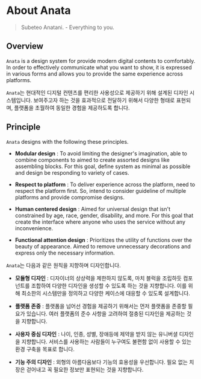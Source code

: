 # About Anata

> Subeteo Anatani. - Everything to you.

## Overview

`Anata` is a design system for provide modern digital contents to comfortably. In order to effectively communicate what you want to show, it is expressed in various forms and allows you to provide the same experience across platforms.

`Anata`는 현대적인 디지털 컨텐츠를 편리한 사용성으로 제공하기 위해 설계된 디자인 시스템입니다. 보여주고자 하는 것을 효과적으로 전달하기 위해서 다양한 형태로 표현되며, 플랫폼을 초월하여 동일한 경험을 제공하도록 합니다.

## Principle

`Anata` designs with the following these principles.

- **Modular design** : To avoid limiting the designer's imagination, able to combine components to aimed to create assorted designs like assembling blocks. For this goal, define system as minimal as possible and design be responding to variety of cases.

- **Respect to platform** : To deliver experience across the platform, need to respect the platform first. So, intend to consider guideline of multiple platforms and provide compromise designs.

- **Human centered design** : Aimed for universal design that isn't constrained by age, race, gender, disability, and more. For this goal that create the interface where anyone who uses the service without any inconvenience.

- **Functional attention design** : Prioritizes the utility of functions over the beauty of appearance. Aimed to remove unnecessary decorations and express only the necessary information.

`Anata`는 다음과 같은 원칙을 지향하며 디자인합니다.

- **모듈형 디자인** : 디자이너의 상상력을 제한하지 않도록, 마치 블럭을 조립하듯 컴포넌트를 조합하여 다양한 디자인을 생성할 수 있도록 하는 것을 지향합니다. 이를 위해 최소한의 시스템만을 정의하고 다양한 케이스에 대응할 수 있도록 설계합니다.

- **플랫폼 존중** : 플랫폼을 넘어선 경험을 제공하기 위해서는 먼저 플랫폼을 존중할 필요가 있습니다. 여러 플랫폼의 준수 사항을 고려하여 절충된 디자인을 제공하는 것을 지향합니다.

- **사용자 중심 디자인** : 나이, 인종, 성별, 장애등에 제약을 받지 않는 유니버셜 디자인을 지향합니다. 서비스를 사용하는 사람들이 누구여도 불편함 없이 사용할 수 있는 환경 구축을 목표로 합니다.

- **기능 주의 디자인** : 외형의 아름다움보다 기능의 효용성을 우선합니다. 필요 없는 치장은 걷어내고 꼭 필요한 정보만 표현되는 것을 지향합니다.